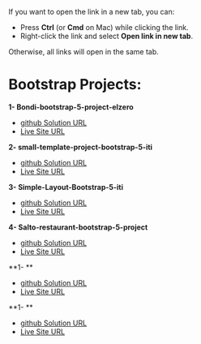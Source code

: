 
If you want to open the link in a new tab, you can:

- Press **Ctrl** (or **Cmd** on Mac) while clicking the link.
- Right-click the link and select **Open link in new tab**.

Otherwise, all links will open in the same tab.

# Bootstrap Projects:

**1- Bondi-bootstrap-5-project-elzero**

- <a href="https://github.com/olahasan/Bondi-bootstrap-5-project" target="_blank">github Solution URL</a>
- <a href="https://olahasan.github.io/Bondi-bootstrap-5-project-elzero/" target="_blank">Live Site URL</a>

**2- small-template-project-bootstrap-5-iti**

- <a href="https://github.com/olahasan/small-template-project-bootstrap-5-iti" target="_blank">github Solution URL</a>
- <a href="https://olahasan.github.io/small-template-project-bootstrap-5-iti/" target="_blank">Live Site URL</a>

**3- Simple-Layout-Bootstrap-5-iti**

- <a href="https://github.com/olahasan/Simple-Layout-Bootstrap-5-iti" target="_blank">github Solution URL</a>
- <a href="https://olahasan.github.io/Simple-Layout-Bootstrap-5-iti/" target="_blank">Live Site URL</a>

**4- Salto-restaurant-bootstrap-5-project**

- <a href="https://github.com/olahasan/Salto-restaurant-bootstrap-5-project?tab=readme-ov-file" target="_blank">github Solution URL</a>
- <a href="https://olahasan.github.io/Salto-restaurant-bootstrap-5-project/" target="_blank">Live Site URL</a>

**1- **

- <a href="" target="_blank">github Solution URL</a>
- <a href="" target="_blank">Live Site URL</a>

**1- **

- <a href="" target="_blank">github Solution URL</a>
- <a href="" target="_blank">Live Site URL</a>



